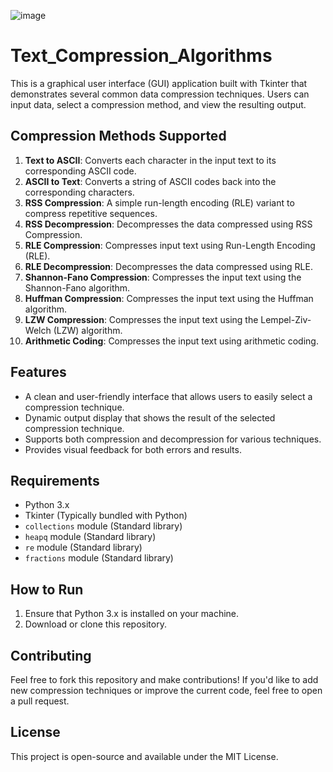 ![image](https://github.com/user-attachments/assets/210f3371-bf6c-4510-875d-2286bb202add)

# Text_Compression_Algorithms

This is a graphical user interface (GUI) application built with Tkinter that demonstrates several common data compression techniques. 
Users can input data, select a compression method, and view the resulting output.

## Compression Methods Supported

1. **Text to ASCII**: Converts each character in the input text to its corresponding ASCII code.
2. **ASCII to Text**: Converts a string of ASCII codes back into the corresponding characters.
3. **RSS Compression**: A simple run-length encoding (RLE) variant to compress repetitive sequences.
4. **RSS Decompression**: Decompresses the data compressed using RSS Compression.
5. **RLE Compression**: Compresses input text using Run-Length Encoding (RLE).
6. **RLE Decompression**: Decompresses the data compressed using RLE.
7. **Shannon-Fano Compression**: Compresses the input text using the Shannon-Fano algorithm.
8. **Huffman Compression**: Compresses the input text using the Huffman algorithm.
9. **LZW Compression**: Compresses the input text using the Lempel-Ziv-Welch (LZW) algorithm.
10. **Arithmetic Coding**: Compresses the input text using arithmetic coding.

## Features

- A clean and user-friendly interface that allows users to easily select a compression technique.
- Dynamic output display that shows the result of the selected compression technique.
- Supports both compression and decompression for various techniques.
- Provides visual feedback for both errors and results.

## Requirements

- Python 3.x
- Tkinter (Typically bundled with Python)
- `collections` module (Standard library)
- `heapq` module (Standard library)
- `re` module (Standard library)
- `fractions` module (Standard library)

## How to Run

1. Ensure that Python 3.x is installed on your machine.
2. Download or clone this repository.

## Contributing
Feel free to fork this repository and make contributions!
If you'd like to add new compression techniques or improve the current code, feel free to open a pull request.

## License
This project is open-source and available under the MIT License.
